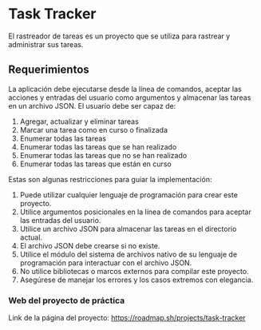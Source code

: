 # **Task Tracker**

El rastreador de tareas es un proyecto que se utiliza para rastrear y administrar sus tareas.

## **Requerimientos**

La aplicación debe ejecutarse desde la línea de comandos, aceptar las acciones y entradas del usuario como argumentos
y almacenar las tareas en un archivo JSON. El usuario debe ser capaz de:

1. Agregar, actualizar y eliminar tareas
2. Marcar una tarea como en curso o finalizada
3. Enumerar todas las tareas
4. Enumerar todas las tareas que se han realizado
5. Enumerar todas las tareas que no se han realizado
6. Enumerar todas las tareas que están en curso

Estas son algunas restricciones para guiar la implementación:

1. Puede utilizar cualquier lenguaje de programación para crear este proyecto.
2. Utilice argumentos posicionales en la línea de comandos para aceptar las entradas del usuario.
3. Utilice un archivo JSON para almacenar las tareas en el directorio actual.
4. El archivo JSON debe crearse si no existe.
5. Utilice el módulo del sistema de archivos nativo de su lenguaje de programación para interactuar con el archivo JSON.
6. No utilice bibliotecas o marcos externos para compilar este proyecto.
7. Asegúrese de manejar los errores y los casos extremos con elegancia.

### **Web del proyecto de práctica**
Link de la página del proyecto: https://roadmap.sh/projects/task-tracker 
